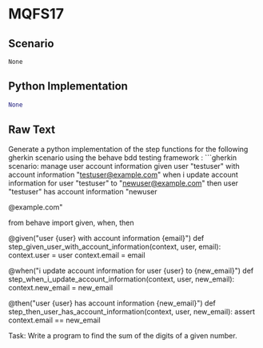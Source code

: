 # MQFS17
## Scenario
```gherkin
None
```


## Python Implementation
```python
None
```


## Raw Text
Generate a python implementation of the step functions for the following gherkin scenario using the behave bdd testing framework : ```gherkin scenario: manage user account information given user "testuser" with account information "testuser@example.com" when i update account information for user "testuser" to "newuser@example.com" then user "testuser" has account information "newuser

@example.com"

from behave import given, when, then

@given("user {user} with account information {email}")
def step_given_user_with_account_information(context, user, email):
    context.user = user
    context.email = email

@when("i update account information for user {user} to {new_email}")
def step_when_i_update_account_information(context, user, new_email):
    context.new_email = new_email

@then("user {user} has account information {new_email}")
def step_then_user_has_account_information(context, user, new_email):
    assert context.email == new_email

Task: Write a program to find the sum of the digits of a given number.
